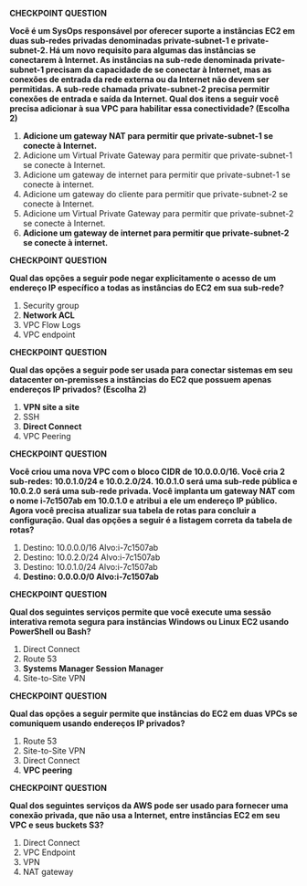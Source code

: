 **CHECKPOINT QUESTION**

**Você é um SysOps responsável por oferecer suporte a instâncias EC2 em duas sub-redes privadas denominadas private-subnet-1 e private-subnet-2. Há um novo requisito para algumas das instâncias se conectarem à Internet. As instâncias na sub-rede denominada private-subnet-1 precisam da capacidade de se conectar à Internet, mas as conexões de entrada da rede externa ou da Internet não devem ser permitidas. A sub-rede chamada private-subnet-2 precisa permitir conexões de entrada e saída da Internet. Qual dos itens a seguir você precisa adicionar à sua VPC para habilitar essa conectividade? (Escolha 2)**

1. **Adicione um gateway NAT para permitir que private-subnet-1 se conecte à Internet.**
1. Adicione um Virtual Private Gateway para permitir que private-subnet-1 se conecte à Internet.
1. Adicione um gateway de internet para permitir que private-subnet-1 se conecte à internet.
1. Adicione um gateway do cliente para permitir que private-subnet-2 se conecte à Internet.
1. Adicione um Virtual Private Gateway para permitir que private-subnet-2 se conecte à Internet.
1. **Adicione um gateway de internet para permitir que private-subnet-2 se conecte à internet.**

**CHECKPOINT QUESTION**

**Qual das opções a seguir pode negar explicitamente o acesso de um endereço IP específico a todas as instâncias do EC2 em sua sub-rede?**

1. Security group
1. **Network ACL**
1. VPC Flow Logs
1. VPC endpoint

**CHECKPOINT QUESTION**

**Qual das opções a seguir pode ser usada para conectar sistemas em seu datacenter on-premisses a instâncias do EC2 que possuem apenas endereços IP privados? (Escolha 2)**

1. **VPN site a site**
1. SSH
1. **Direct Connect**
1. VPC Peering

**CHECKPOINT QUESTION**

**Você criou uma nova VPC com o bloco CIDR de 10.0.0.0/16. Você cria 2 sub-redes: 10.0.1.0/24 e 10.0.2.0/24. 10.0.1.0 será uma sub-rede pública e 10.0.2.0 será uma sub-rede privada. Você implanta um gateway NAT com o nome i-7c1507ab em 10.0.1.0 e atribui a ele um endereço IP público. Agora você precisa atualizar sua tabela de rotas para concluir a configuração. Qual das opções a seguir é a listagem correta da tabela de rotas?**

1. Destino: 10.0.0.0/16 Alvo:i-7c1507ab
1. Destino: 10.0.2.0/24 Alvo:i-7c1507ab
1. Destino: 10.0.1.0/24 Alvo:i-7c1507ab
1. **Destino: 0.0.0.0/0 Alvo:i-7c1507ab**

**CHECKPOINT QUESTION**

**Qual dos seguintes serviços permite que você execute uma sessão interativa remota segura para instâncias Windows ou Linux EC2 usando PowerShell ou Bash?**

1. Direct Connect
1. Route 53
1. **Systems Manager Session Manager**
1. Site-to-Site VPN

**CHECKPOINT QUESTION**

**Qual das opções a seguir permite que instâncias do EC2 em duas VPCs se comuniquem usando endereços IP privados?**

1. Route 53
1. Site-to-Site VPN
1. Direct Connect
1. **VPC peering**

**CHECKPOINT QUESTION**

**Qual dos seguintes serviços da AWS pode ser usado para fornecer uma conexão privada, que não usa a Internet, entre instâncias EC2 em seu VPC e seus buckets S3?**

1. Direct Connect
1. VPC Endpoint
1. VPN
1. NAT gateway